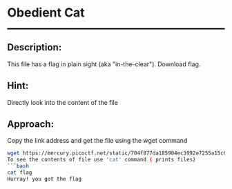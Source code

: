 # **Obedient Cat**
<hr style="border: 1px solid black;"/>

## **Description:**
This file has a flag in plain sight (aka "in-the-clear"). Download flag.

## **Hint:**
Directly look into the content of the file

## **Approach:**
Copy the link address and get the file using the wget command 
```bash
wget https://mercury.picoctf.net/static/704f877da185904ec3992e7255a15c6c/flag
To see the contents of file use 'cat' command ( prints files) 
```bash
cat flag
Hurray! you got the flag
